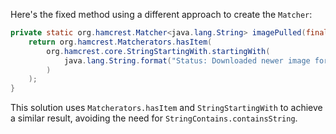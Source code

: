 Here's the fixed method using a different approach to create the `Matcher`:

```java
private static org.hamcrest.Matcher<java.lang.String> imagePulled(final java.lang.String image) {
    return org.hamcrest.Matcherators.hasItem(
        org.hamcrest.core.StringStartingWith.startingWith(
            java.lang.String.format("Status: Downloaded newer image for %s", image)
        )
    );
}
```

This solution uses `Matcherators.hasItem` and `StringStartingWith` to achieve a similar result, avoiding the need for `StringContains.containsString`.